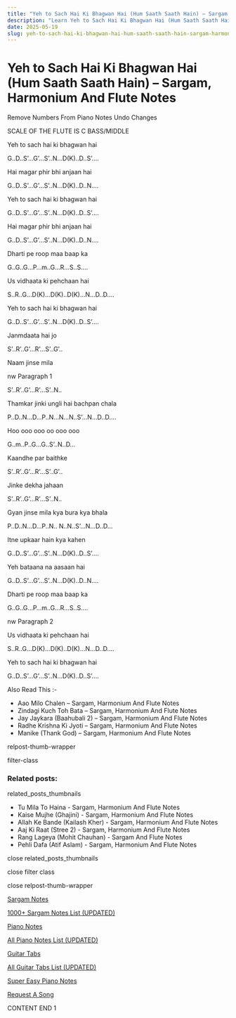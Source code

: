 ```yaml
---
title: "Yeh to Sach Hai Ki Bhagwan Hai (Hum Saath Saath Hain) – Sargam, Harmonium And Flute Notes"
description: "Learn Yeh to Sach Hai Ki Bhagwan Hai (Hum Saath Saath Hain) notes, sargam, harmonium notations and flute notes. Easy step-by-step tutorial for beginners."
date: 2025-05-19
slug: yeh-to-sach-hai-ki-bhagwan-hai-hum-saath-saath-hain-sargam-harmonium-and-flute-notes
---
```


# Yeh to Sach Hai Ki Bhagwan Hai (Hum Saath Saath Hain) – Sargam, Harmonium And Flute Notes

Remove Numbers From Piano Notes
Undo Changes

SCALE OF THE FLUTE IS C BASS/MIDDLE

Yeh to sach hai ki bhagwan hai

G..D..S’…G’…S’..N…D(K)..D..S’….

Hai magar phir bhi anjaan hai

G..D..S’…G’…S’..N…D(K)..D..N….

Yeh to sach hai ki bhagwan hai

G..D..S’…G’…S’..N…D(K)..D..S’….

Hai magar phir bhi anjaan hai

G..D..S’…G’…S’..N…D(K)..D..N….

Dharti pe roop maa baap ka

G..G..G…P…m..G…R…S..S….

Us vidhaata ki pehchaan hai

S..R..G…D(K)…D(K)..D(K)…N…D..D….

Yeh to sach hai ki bhagwan hai

G..D..S’…G’…S’..N…D(K)..D..S’….

Janmdaata hai jo

S’..R’..G’…R’…S’..G’..

Naam jinse mila

nw Paragraph 1

S’..R’..G’…R’…S’..N..

Thamkar jinki ungli hai bachpan chala

P..D..N…D…P..N…N…N..S’…N…D..D….

Hoo ooo ooo oo ooo ooo

G..m..P..G…G..S’..N..D…

Kaandhe par baithke

S’..R’..G’…R’…S’..G’..

Jinke dekha jahaan

S’..R’..G’…R’…S’..N..

Gyan jinse mila kya bura kya bhala

P..D..N…D…P..N.. N..N..S’…N…D..D…

Itne upkaar hain kya kahen

G..D..S’…G’…S’..N…D(K)..D..S’….

Yeh bataana na aasaan hai

G..D..S’…G’…S’..N…D(K)..D..N….

Dharti pe roop maa baap ka

G..G..G…P…m..G…R…S..S….

nw Paragraph 2

Us vidhaata ki pehchaan hai

S..R..G…D(K)…D(K)..D(K)…N…D..D….

Yeh to sach hai ki bhagwan hai

G..D..S’…G’…S’..N…D(K)..D..S’….

Also Read This :-

* Aao Milo Chalen – Sargam, Harmonium And Flute Notes
* Zindagi Kuch Toh Bata – Sargam, Harmonium And Flute Notes
* Jay Jaykara (Baahubali 2) – Sargam, Harmonium And Flute Notes
* Radhe Krishna Ki Jyoti – Sargam, Harmonium And Flute Notes
* Manike (Thank God) – Sargam, Harmonium And Flute Notes

relpost-thumb-wrapper

filter-class

### Related posts:

related_posts_thumbnails

* Tu Mila To Haina - Sargam, Harmonium And Flute Notes
* Kaise Mujhe (Ghajini) - Sargam, Harmonium And Flute Notes
* Allah Ke Bande (Kailash Kher) - Sargam, Harmonium And Flute Notes
* Aaj Ki Raat (Stree 2) - Sargam, Harmonium And Flute Notes
* Rang Lageya (Mohit Chauhan) - Sargam And Flute Notes
* Pehli Dafa (Atif Aslam) - Sargam, Harmonium And Flute Notes

close related_posts_thumbnails

close filter class

close relpost-thumb-wrapper

[Sargam Notes](https://www.notationsworld.com/sargam-notes.html)

[1000+ Sargam Notes List (UPDATED)](https://www.notationsworld.com/all-songs-list-sargam-notes.html)

[Piano Notes](https://www.notationsworld.com/piano-notes.html)

[All Piano Notes List (UPDATED)](https://www.notationsworld.com/all-songs-list-piano-notes.html)

[Guitar Tabs](https://www.notationsworld.com/guitar-tabs.html)

[All Guitar Tabs List (UPDATED)](https://www.notationsworld.com/all-songs-list-guitar-tabs.html)

[Super Easy Piano Notes](https://studywall.in/)

[Request A Song](https://www.notationsworld.com/request-a-song.html)

CONTENT END 1

